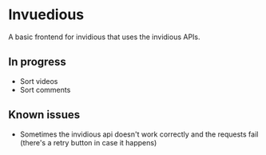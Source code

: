 # Invuedious
 A basic frontend for invidious that uses the invidious APIs.

## In progress
- Sort videos
- Sort comments

## Known issues
- Sometimes the invidious api doesn't work correctly and the requests fail (there's a retry button in case it happens)
